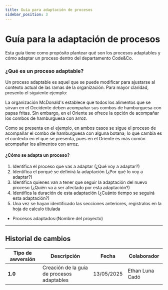 ```yaml
---
title: Guía para adaptación de procesos
sidebar_position: 3
---
```


# Guía para la adaptación de procesos

Esta guía tiene como propósito plantear qué son los procesos adaptables y cómo adaptar un proceso dentro del departamento Code&Co.

### ¿Qué es un proceso adaptable?

Un proceso adaptable es aquel que se puede modificar para ajustarse al contexto actual de las ramas de la organización. Para mayor claridad, presento el siguiente ejemplo:

La organización McDonald's establece que todos los alimentos que se sirvan en el Occidente deben acompañar sus combos de hamburguesa con papas fritas. Sin embargo, en el Oriente se ofrece la opción de acompañar los combos de hamburguesa con arroz.

Como se presenta en el ejemplo, en ambos casos se sigue el proceso de acompañar el combo de hamburguesa con alguna botana; lo que cambia es el contexto en el que se presenta, pues en el Oriente es más común acompañar los alimentos con arroz.

#### ¿Cómo se adapta un proceso?
1. Identifica el proceso que vas a adaptar (¿Qué voy a adaptar?)
2. Identifica el porqué se definirá la adaptación (¿Por qué lo voy a adaptar?)
3. Identifica quienes van a tener que seguir la adaptación del nuevo proceso (¿Quién va a ser afectado por esta adaptación?)
4. Identifica la duración de esta adaptación (¿Cuánto tiempo se seguirá esta adaptación?)
5. Una vez se hayan identificado las secciones anteriores, registralos en la hoja de calculo titulada 
* Procesos adaptados:(Nombre del proyecto)

---

## Historial de cambios

| **Tipo de awversión** | **Descripción** | **Fecha**  | **Colaborador** |
| ------------------- | --------------- | ---------- | --------------- |
| **1.0** | Creación de la guia de procesos adaptables | 13/05/2025 | Ethan Luna Cadó|
